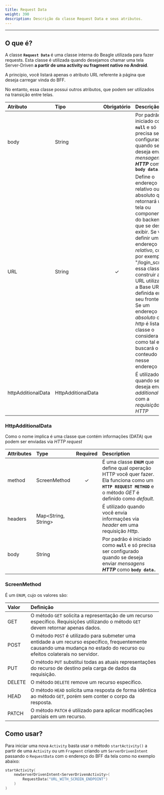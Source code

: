 ```yaml
---
title: Request Data
weight: 390
description: Descrição da classe Request Data e seus atributos.
---
```


---

## O que é?

A classe **`Request Data`** é uma classe interna do Beagle utilizada para fazer requests. Esta classe é utilizada quando desejamos chamar uma tela Server-Driven **a partir de uma activity ou fragment nativo no Android**.

A princípio, você listará apenas o atributo URL referente à página que deseja carregar vinda do BFF. 

No entanto, essa classe possui outros atributos, que podem ser utilizados na transição entre telas. 

| Atributo | Tipo | Obrigatório | Descrição |
| :----------| :--- | :----------: | :---------- |
| body       | String |  | Por padrão é iniciado como **`null`** e só precisa ser configurado quando se deseja enviar *mensagens **HTTP*** como **`body data.`** |
| URL        | String | ✓ | Define o endereço relativo ou absoluto que retornará uma tela ou componente do backend que se deseja exibir. Se você definir um endereço *relativo*, como por exemplo: "/login_screen" essa classe vai construir a URL utilizando a Base URL definida em seu frontend. Se um endereço *absoluto* com *http* é listado, a classe o considera como tal e buscará o conteudo nesse endereço|
| httpAdditionalData | HttpAdditionalData  |   | É utilizado quando se deseja enviar *additional data* com a *requisição HTTP*  |

### **HttpAdditionalData**

Como o nome implica é uma classe que contém informações (DATA) que podem ser enviadas via *HTTP request*

| Attributes | Type | **Required** | Description |
| :----------| :--- | :----------: | :---------- |
| method     | ScreenMethod | ✓ |  É uma classe **`ENUM`** que define qual operação HTTP você quer fazer. Ela funciona como um **`HTTP REQUEST METHOD`** e o método *GET* é definido como *default*. |
| headers    | Map&lt;String, String&gt; |  | É utilizado quando você envia informações via *header* em uma requisição *Http*.  |
| body       | String |  | Por padrão é iniciado como **`null`** e só precisa ser configurado quando se deseja enviar *mensagens **HTTP*** como **`body data.`** |

### ScreenMethod

É um `ENUM`, cujo os valores são:

| Valor | Definição |
| :--- | :--- |
| GET | O método `GET` solicita a representação de um recurso específico. Requisições utilizando o método `GET` devem retornar apenas dados. |
| POST | O método `POST` é utilizado para submeter uma entidade a um recurso específico, frequentemente causando uma mudança no estado do recurso ou efeitos colaterais no servidor. |
| PUT | O método `PUT` substitui todas as atuais representações do recurso de destino pela carga de dados da requisição. |
| DELETE | O método `DELETE` remove um recurso específico. |
| HEAD | O método `HEAD` solicita uma resposta de forma idêntica ao método `GET`, porém sem conter o corpo da resposta. |
| PATCH | O método `PATCH` é utilizado para aplicar modificações parciais em um recurso. |

## Como usar?

Para iniciar uma nova `Activity` basta usar o método `startActivity()` a partir de uma `Activity` ou um `Fragment` criando um `ServerDrivenIntent` passando o `RequestData` com o endereço do BFF da tela como no exemplo abaixo:

```kotlin
startActivity(
    newServerDrivenIntent<ServerDrivenActivity>(
        RequestData("URL_WITH_SCREEN_ENDPOINT")
    )
)
```
